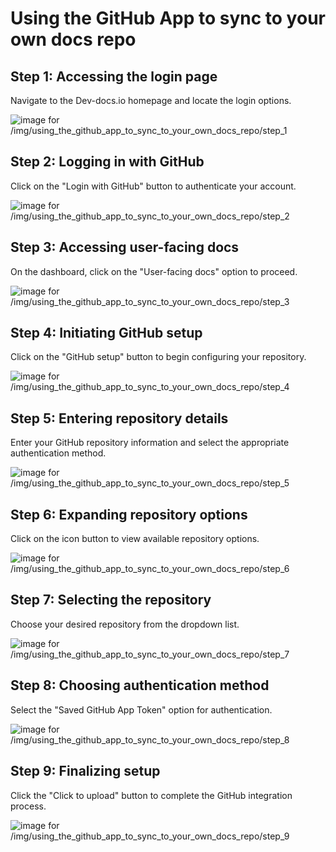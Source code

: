 

  # Using the GitHub App to sync to your own docs repo

## Step 1: Accessing the login page

Navigate to the Dev-docs.io homepage and locate the login options.

![image for /img/using_the_github_app_to_sync_to_your_own_docs_repo/step_1](/img/using_the_github_app_to_sync_to_your_own_docs_repo/step_1.png)

## Step 2: Logging in with GitHub

Click on the "Login with GitHub" button to authenticate your account.

![image for /img/using_the_github_app_to_sync_to_your_own_docs_repo/step_2](/img/using_the_github_app_to_sync_to_your_own_docs_repo/step_2.png)

## Step 3: Accessing user-facing docs

On the dashboard, click on the "User-facing docs" option to proceed.

![image for /img/using_the_github_app_to_sync_to_your_own_docs_repo/step_3](/img/using_the_github_app_to_sync_to_your_own_docs_repo/step_3.png)

## Step 4: Initiating GitHub setup

Click on the "GitHub setup" button to begin configuring your repository.

![image for /img/using_the_github_app_to_sync_to_your_own_docs_repo/step_4](/img/using_the_github_app_to_sync_to_your_own_docs_repo/step_4.png)

## Step 5: Entering repository details

Enter your GitHub repository information and select the appropriate authentication method.

![image for /img/using_the_github_app_to_sync_to_your_own_docs_repo/step_5](/img/using_the_github_app_to_sync_to_your_own_docs_repo/step_5.png)

## Step 6: Expanding repository options

Click on the icon button to view available repository options.

![image for /img/using_the_github_app_to_sync_to_your_own_docs_repo/step_6](/img/using_the_github_app_to_sync_to_your_own_docs_repo/step_6.png)

## Step 7: Selecting the repository

Choose your desired repository from the dropdown list.

![image for /img/using_the_github_app_to_sync_to_your_own_docs_repo/step_7](/img/using_the_github_app_to_sync_to_your_own_docs_repo/step_7.png)

## Step 8: Choosing authentication method

Select the "Saved GitHub App Token" option for authentication.

![image for /img/using_the_github_app_to_sync_to_your_own_docs_repo/step_8](/img/using_the_github_app_to_sync_to_your_own_docs_repo/step_8.png)

## Step 9: Finalizing setup

Click the "Click to upload" button to complete the GitHub integration process.

![image for /img/using_the_github_app_to_sync_to_your_own_docs_repo/step_9](/img/using_the_github_app_to_sync_to_your_own_docs_repo/step_9.png)

  